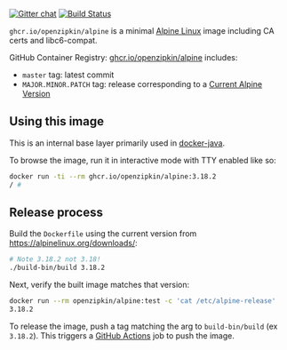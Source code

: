 [![Gitter chat](http://img.shields.io/badge/gitter-join%20chat%20%E2%86%92-brightgreen.svg)](https://gitter.im/openzipkin/zipkin)
[![Build Status](https://github.com/openzipkin/docker-alpine/workflows/test/badge.svg)](https://github.com/openzipkin/docker-alpine/actions?query=workflow%3Atest)

`ghcr.io/openzipkin/alpine` is a minimal [Alpine Linux](https://alpinelinux.org) image including
CA certs and libc6-compat.

GitHub Container Registry: [ghcr.io/openzipkin/alpine](https://github.com/orgs/openzipkin/packages/container/package/alpine) includes:
 * `master` tag: latest commit
 * `MAJOR.MINOR.PATCH` tag: release corresponding to a [Current Alpine Version](https://alpinelinux.org/downloads/)

## Using this image
This is an internal base layer primarily used in [docker-java](https://github.com/openzipkin/docker-java).

To browse the image, run it in interactive mode with TTY enabled like so:
```bash
docker run -ti --rm ghcr.io/openzipkin/alpine:3.18.2
/ #
```

## Release process
Build the `Dockerfile` using the current version from https://alpinelinux.org/downloads/:
```bash
# Note 3.18.2 not 3.18!
./build-bin/build 3.18.2
```

Next, verify the built image matches that version:
```bash
docker run --rm openzipkin/alpine:test -c 'cat /etc/alpine-release'
3.18.2
```

To release the image, push a tag matching the arg to `build-bin/build` (ex `3.18.2`).
This triggers a [GitHub Actions](https://github.com/openzipkin/docker-alpine/actions) job to push the image.
